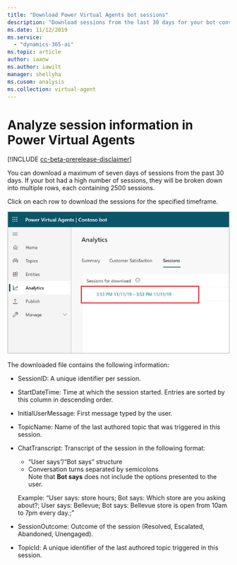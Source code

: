 ```yaml
---
title: "Download Power Virtual Agents bot sessions"
description: "Download sessions from the last 30 days for your bot conversations."
ms.date: 11/12/2019
ms.service:
  - "dynamics-365-ai"
ms.topic: article
author: iaanw
ms.author: iawilt
manager: shellyha
ms.cusom: analysis
ms.collection: virtual-agent
---
```


# Analyze session information in Power Virtual Agents

[!INCLUDE [cc-beta-prerelease-disclaimer](includes/cc-beta-prerelease-disclaimer.md)]



You can download a maximum of seven days of sessions from the past 30 days. If your bot had a high number of sessions, they will be broken down into multiple rows, each containing 2500 sessions. 

Click on each row to download the sessions for the specified timeframe.

![Sessions page](media/analytics-sessions.png)

The downloaded file contains the following information: 

- SessionID: A unique identifier per session. 

- StartDateTime: Time at which the session started. Entries are sorted by this column in descending order. 

- InitialUserMessage: First message typed by the user.

- TopicName: Name of the last authored topic that was triggered in this session. 

- ChatTranscript: Transcript of the session in the following format:
    - “User says”/“Bot says” structure
    - Conversation turns separated by semicolons</br>
   Note that **Bot says** does not include the options presented to the user.
    
    Example: “User says: store hours; Bot says: Which store are you asking about?; User says: Bellevue; Bot says: Bellevue store is open from 10am to 7pm every day.;”

- SessionOutcome: Outcome of the session (Resolved, Escalated, Abandoned, Unengaged).

- TopicId: A unique identifier of the last authored topic triggered in this session. 
